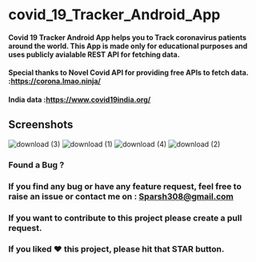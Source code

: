 # covid_19_Tracker_Android_App

#### Covid 19 Tracker Android App helps you to Track coronavirus patients around the world. This App is made only for educational purposes and uses publicly avialable REST API for fetching data.

#### Special thanks to Novel Covid API for providing free APIs to fetch data. :https://corona.lmao.ninja/

#### India data :https://www.covid19india.org/

## Screenshots


![download (3)](https://user-images.githubusercontent.com/47140660/80976912-a924c880-8e41-11ea-82a9-349d157c316d.png)
![download (1)](https://user-images.githubusercontent.com/47140660/80976812-885c7300-8e41-11ea-9394-82e27defce85.png)
![download (4)](https://user-images.githubusercontent.com/47140660/80977375-44b63900-8e42-11ea-91bd-14c930d80fde.png)
![download (2)](https://user-images.githubusercontent.com/47140660/80976880-9c07d980-8e41-11ea-91a5-db98e1d56050.png)














### Found a Bug ?
### If you find any bug or have any feature request, feel free to raise an issue or contact me on : Sparsh308@gmail.com

### If you want to contribute to this project please create a pull request.

### If you liked ♥ this project, please hit that STAR button.








